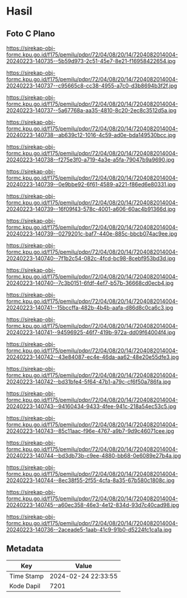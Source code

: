 # Hasil

## Foto C Plano

https://sirekap-obj-formc.kpu.go.id/f175/pemilu/pdpr/72/04/08/20/14/7204082014004-20240223-140735--5b59d973-2c51-45e7-8e21-f16958422654.jpg

https://sirekap-obj-formc.kpu.go.id/f175/pemilu/pdpr/72/04/08/20/14/7204082014004-20240223-140737--c95665c8-cc38-4955-a7c0-d3b8694b3f2f.jpg

https://sirekap-obj-formc.kpu.go.id/f175/pemilu/pdpr/72/04/08/20/14/7204082014004-20240223-140737--5a67768a-aa35-4810-8c20-2ec8c3512d5a.jpg

https://sirekap-obj-formc.kpu.go.id/f175/pemilu/pdpr/72/04/08/20/14/7204082014004-20240223-140738--ab639c12-1016-4c59-ad0e-bda149530bcc.jpg

https://sirekap-obj-formc.kpu.go.id/f175/pemilu/pdpr/72/04/08/20/14/7204082014004-20240223-140738--f275e3f0-a719-4a3e-a5fa-79047b9a9690.jpg

https://sirekap-obj-formc.kpu.go.id/f175/pemilu/pdpr/72/04/08/20/14/7204082014004-20240223-140739--0e9bbe92-6f61-4589-a221-f86ed6e80331.jpg

https://sirekap-obj-formc.kpu.go.id/f175/pemilu/pdpr/72/04/08/20/14/7204082014004-20240223-140739--16f09f43-578c-4001-a606-60ac4b91366d.jpg

https://sirekap-obj-formc.kpu.go.id/f175/pemilu/pdpr/72/04/08/20/14/7204082014004-20240223-140739--0279201c-baf7-440e-885c-bbcb074ac9ee.jpg

https://sirekap-obj-formc.kpu.go.id/f175/pemilu/pdpr/72/04/08/20/14/7204082014004-20240223-140740--7f1b2c54-082c-4fcd-bc98-8cebf953bd3d.jpg

https://sirekap-obj-formc.kpu.go.id/f175/pemilu/pdpr/72/04/08/20/14/7204082014004-20240223-140740--7c3b0151-6fdf-4ef7-b57b-36668cd0ecb4.jpg

https://sirekap-obj-formc.kpu.go.id/f175/pemilu/pdpr/72/04/08/20/14/7204082014004-20240223-140741--15bccffa-482b-4b4b-aafa-d86d8c0ca6c3.jpg

https://sirekap-obj-formc.kpu.go.id/f175/pemilu/pdpr/72/04/08/20/14/7204082014004-20240223-140741--94596925-46f7-419b-972a-dd09f64004f4.jpg

https://sirekap-obj-formc.kpu.go.id/f175/pemilu/pdpr/72/04/08/20/14/7204082014004-20240223-140742--43e84087-ec4e-46da-aa62-48e20e55dfe3.jpg

https://sirekap-obj-formc.kpu.go.id/f175/pemilu/pdpr/72/04/08/20/14/7204082014004-20240223-140742--bd31bfe4-5f64-47b1-a79c-cf6f50a786fa.jpg

https://sirekap-obj-formc.kpu.go.id/f175/pemilu/pdpr/72/04/08/20/14/7204082014004-20240223-140743--94160434-9433-4fee-941c-218a54ec53c5.jpg

https://sirekap-obj-formc.kpu.go.id/f175/pemilu/pdpr/72/04/08/20/14/7204082014004-20240223-140743--85c11aac-f96e-4767-a9b7-9d9c46071cee.jpg

https://sirekap-obj-formc.kpu.go.id/f175/pemilu/pdpr/72/04/08/20/14/7204082014004-20240223-140744--bd3db73b-c9ee-4880-bb68-0e6089e27b4a.jpg

https://sirekap-obj-formc.kpu.go.id/f175/pemilu/pdpr/72/04/08/20/14/7204082014004-20240223-140744--8ec38f55-2f55-4cfa-8a35-67b580c1808c.jpg

https://sirekap-obj-formc.kpu.go.id/f175/pemilu/pdpr/72/04/08/20/14/7204082014004-20240223-140745--a60ec358-46e3-4e12-834d-93d7c40cad98.jpg

https://sirekap-obj-formc.kpu.go.id/f175/pemilu/pdpr/72/04/08/20/14/7204082014004-20240223-140736--2aceade5-1aab-41c9-91b0-d5224fc1ca1a.jpg


## Metadata

| Key        | Value               |
| ---------- | ------------------- |
| Time Stamp | 2024-02-24 22:33:55 |
| Kode Dapil | 7201                |



